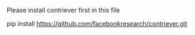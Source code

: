 Please install contriever first in this file

pip install https://github.com/facebookresearch/contriever.git